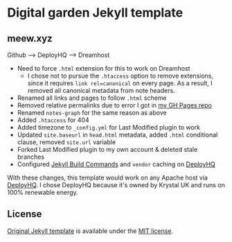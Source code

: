 # Digital garden Jekyll template
## meew.xyz

Github --> DeployHQ --> Dreamhost

- Need to force `.html` extension for this to work on Dreamhost
  - I chose not to pursue the `.htaccess` option to remove extensions, since it requires `link rel=canonical` on every page. As a result, I removed all canonical metadata from note headers.
- Renamed all links and pages to follow `.html` scheme
- Removed relative permalinks due to error I got in [my GH Pages repo](https://github.com/meewgumi/digital-garden-ghpages/commits/main)
- Renamed `notes-graph` for the same reason as above
- Added `.htaccess` for 404
- Added timezone to `_config.yml` for Last Modified plugin to work
- Updated `site.baseurl` in `head.html` metadata, added `.html` conditional clause, removed `site.url` variable
- Forked Last Modified plugin to my own account & deleted stale branches
- Configured [Jekyll Build Commands](https://www.deployhq.com/guides/jekyll) and `vendor` caching on [DeployHQ](https://www.deployhq.com/r/nx7qct)

With these changes, this template would work on any Apache host via [DeployHQ](https://www.deployhq.com/r/nx7qct). I chose DeployHQ because it's owned by Krystal UK and runs on 100% renewable energy.

## License
[Original Jekyll template](https://github.com/maximevaillancourt/digital-garden-jekyll-template) is available under the [MIT license](LICENSE.md).
